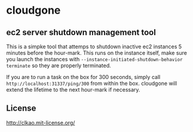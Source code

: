 cloudgone
=========
## ec2 server shutdown management tool

This is a simpke tool that attemps to shutdown inactive ec2 instances
5 minutes before the hour-mark.  This runs on the instance itself,
make sure you launch the instances with `--instance-initiated-shutdown-behavior terminate`
so they are properly terminated.

If you are to run a task on the box for 300 seconds, simply
call `http://localhost:31337/ping/300` from within the box. cloudgone will
extend the lifetime to the next hour-mark if necessary.

## License

http://clkao.mit-license.org/
